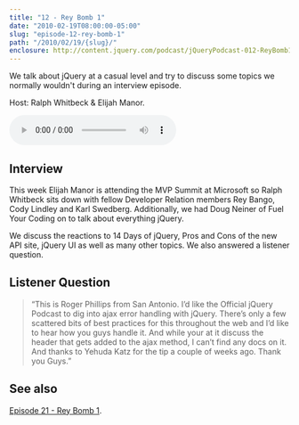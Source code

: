 ```yaml
---
title: "12 - Rey Bomb 1"
date: "2010-02-19T08:00:00-05:00"
slug: "episode-12-rey-bomb-1"
path: "/2010/02/19/{slug}/"
enclosure: http://content.jquery.com/podcast/jQueryPodcast-012-ReyBomb1.mp3
---
```

We talk about jQuery at a casual level and try to discuss some topics we normally wouldn&#039;t during an interview episode.

Host: Ralph Whitbeck &amp; Elijah Manor.

<audio src="http://content.jquery.com/podcast/jQueryPodcast-012-ReyBomb1.mp3" controls=""></audio>

## Interview

This week Elijah Manor is attending the MVP Summit at Microsoft so Ralph Whitbeck sits down with fellow Developer Relation members Rey Bango, Cody Lindley and Karl Swedberg. Additionally, we had Doug Neiner of Fuel Your Coding on to talk about everything jQuery.

We discuss the reactions to 14 Days of jQuery, Pros and Cons of the new API site, jQuery UI as well as many other topics. We also answered a listener question.

## Listener Question

> “This is Roger Phillips from San Antonio. I’d like the Official jQuery Podcast to dig into ajax error handling with jQuery. There’s only a few scattered bits of best practices for this throughout the web and I’d like to hear how you guys handle it. And while your at it discuss the header that gets added to the ajax method, I can’t find any docs on it. And thanks to Yehuda Katz for the tip a couple of weeks ago. Thank you Guys.”

## See also

[Episode 21 - Rey Bomb 1](/2010/04/24/episode-21-rey-bomb-2/).
